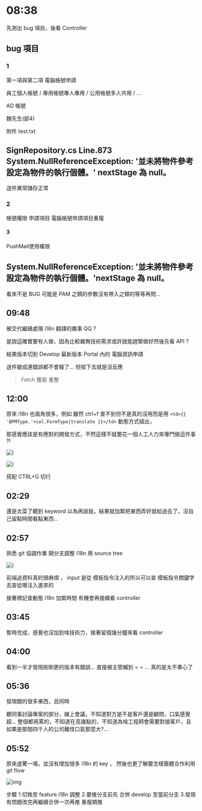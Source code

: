 # 08:38

先測出 bug 項目，後看 Controller

## bug 項目

### 1

第一項與第二項 電腦帳號申請

員工個人帳號 / 專用帳號專人專用 / 公用帳號多人共用 / ...

AD 帳號

魏先生(部4)

附件 test.txt

## SignRepository.cs Line.873 System.NullReferenceException: '並未將物件參考設定為物件的執行個體。' nextStage 為 null。

送件異常儲存正常

### 2

帳號權限 申請項目 電腦帳號申請項目重複

#### 3

PushMail使用權限

## System.NullReferenceException: '並未將物件參考設定為物件的執行個體。'nextStage 為 null。

看來不是 BUG 可能是 PAM 之類的參數沒有帶入之類的等等再問...

## 09:48

被交代繼續處理 i18n 翻譯的雜事 QQ ?

是說這確實要有人做，因為比較雜無技術需求或許就能趕緊做好然後先看 API ?

結果版本切到 Develop 最新版本 Portal 內的 電腦資訊申請

送件變成連錯誤都不會報了... 但按下去就是沒反應

> Fetch 獲取 重整

## 12:00

原來 i18n 也眉角很多，例如 雖然 ctrl+f 查不到但不是真的沒用而是用 `<td>{{ 'BPMType.'+col.FormType|translate }}</td>` 動態方式組出，

那感覺應該是有應對的開發方式，不然這樣不就要花一個人工人力來專門做這件事 ?!

![i](../img/i18nreallydothis.png)

![i](../img/i18nreallydothis2.png)

搭配 CTRL+G 切行

## 02:29

還是太菜了聽到 keyword 以為再說我，結果就加緊把東西弄好就給過去了，沒自己留點時間看點東西...

## 02:57

熟悉 git 協調作業 開分支調整 i18n 用 source tree

![i](../img/sourcetree分支.png)

前端追資料真的很麻煩 ， input 是從 模板指令注入的所以可以查 模板指令關鍵字 去查從哪注入進來的

接著標記查動態 i18n 加緊時間 有機會再接續看 controller

## 03:45

暫時完成，感覺也沒加到啥技術力，接著留個幾分鐘來看 controller

## 04:00

看到一半才發現剛剛更的版本有錯誤... 直接被主管贓到 = = ... 真的是太不專心了

## 05:36

發現錯的很多東西，且同時

聽同事討論專案的部分，線上會議，不知道對方是不是客戶還是顧問，口氣感覺超... 整個都用罵的，不知道在高幾點的，不知道為啥工程師會需要對接客戶，且如果是那間四千人的公司難怪口氣那麼大?...

## 05:52

原來虛驚一場，並沒有增加很多 i18n 的 key ， 然後也更了解要怎樣團體合作利用 git flow

![img](/sinda-notes/img/developbranh.png)

步驟 1.切換至 feature i18n 調整  2.要推分支前先 合併 develop 至當前分支 3.發現有問題改完再繼續合併一次再推 重複類推
